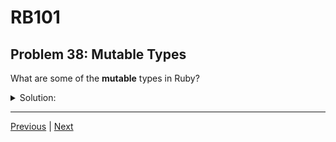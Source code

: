 # RB101
## Problem 38: Mutable Types

What are some of the **mutable** types in Ruby?

<details>
<summary>Solution:</summary>

The main mutable types in Ruby are:
- String (e.g., `"hello"`, `'world'`)
- Array (e.g., `[1, 2, 3]`, `['a', 'b']`)
- Hash (e.g., `{name: 'John', age: 30}`)

These types can be modified in place without creating new objects.

Examples:
```ruby
# Mutable string
str = "hello"
str_id = str.object_id
str << " world"     # Mutates the string
str.upcase!         # Mutates the string
str.object_id == str_id  # => true

# Mutable array
arr = [1, 2, 3]
arr_id = arr.object_id
arr << 4            # Mutates the array
arr.push(5)         # Mutates the array
arr.object_id == arr_id  # => true

# Mutable hash
hash = { name: 'John' }
hash_id = hash.object_id
hash[:age] = 30     # Mutates the hash
hash.object_id == hash_id  # => true
```

**Note:** Strings in Ruby are mutable, unlike in Python where strings are immutable!

</details>

---

[Previous](037.md) | [Next](039.md)

